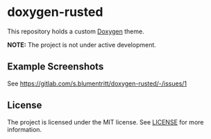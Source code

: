 # doxygen-rusted

This repository holds a custom [Doxygen][] theme.

**NOTE:** The project is not under active development.

## Example Screenshots

See https://gitlab.com/s.blumentritt/doxygen-rusted/-/issues/1

## License

The project is licensed under the MIT license. See [LICENSE](LICENSE) for more
information.

[Doxygen]: http://www.stack.nl/~dimitri/doxygen/index.html
